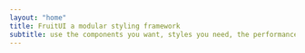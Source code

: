 ```yaml
---
layout: "home"
title: FruitUI a modular styling framework
subtitle: use the components you want, styles you need, the performance you deserve
---
```

